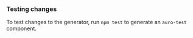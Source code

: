 ### Testing changes

To test changes to the generator, run `npm test` to generate an `auro-test` component.
